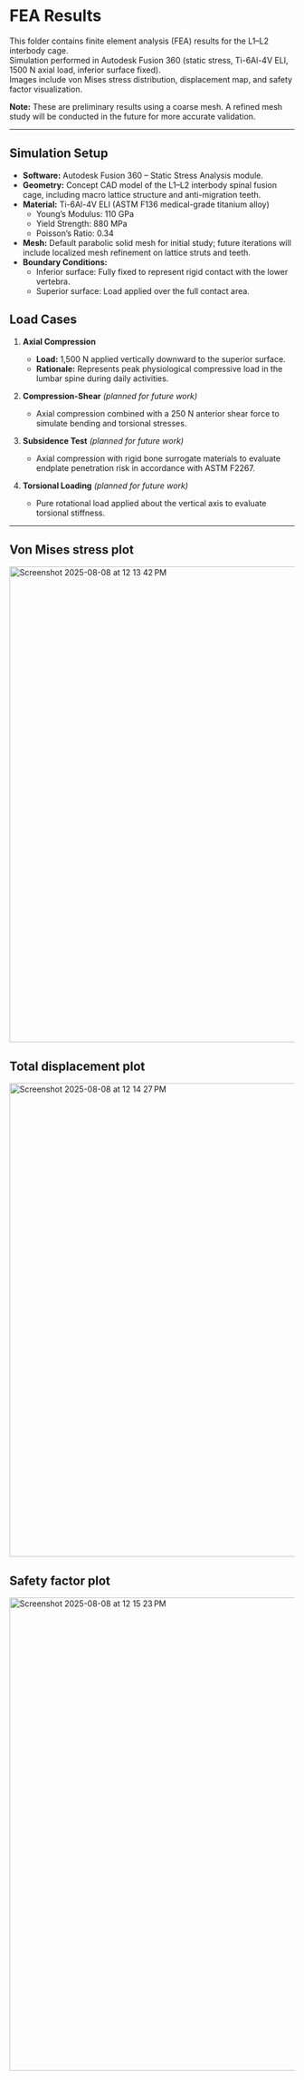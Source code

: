 # FEA Results

This folder contains finite element analysis (FEA) results for the L1–L2 interbody cage.  
Simulation performed in Autodesk Fusion 360 (static stress, Ti-6Al-4V ELI, 1500 N axial load, inferior surface fixed).  
Images include von Mises stress distribution, displacement map, and safety factor visualization.  

**Note:** These are preliminary results using a coarse mesh. A refined mesh study will be conducted in the future for more accurate validation.

---

## Simulation Setup
- **Software:** Autodesk Fusion 360 – Static Stress Analysis module.
- **Geometry:** Concept CAD model of the L1–L2 interbody spinal fusion cage, including macro lattice structure and anti-migration teeth.
- **Material:** Ti-6Al-4V ELI (ASTM F136 medical-grade titanium alloy)  
  - Young’s Modulus: 110 GPa  
  - Yield Strength: 880 MPa  
  - Poisson’s Ratio: 0.34
- **Mesh:** Default parabolic solid mesh for initial study; future iterations will include localized mesh refinement on lattice struts and teeth.
- **Boundary Conditions:**
  - Inferior surface: Fully fixed to represent rigid contact with the lower vertebra.
  - Superior surface: Load applied over the full contact area.

## Load Cases
1. **Axial Compression**  
   - **Load:** 1,500 N applied vertically downward to the superior surface.  
   - **Rationale:** Represents peak physiological compressive load in the lumbar spine during daily activities.

2. **Compression-Shear** *(planned for future work)*  
   - Axial compression combined with a 250 N anterior shear force to simulate bending and torsional stresses.

3. **Subsidence Test** *(planned for future work)*  
   - Axial compression with rigid bone surrogate materials to evaluate endplate penetration risk in accordance with ASTM F2267.

4. **Torsional Loading** *(planned for future work)*  
   - Pure rotational load applied about the vertical axis to evaluate torsional stiffness.
  
---

## Von Mises stress plot 
<img width="1403" height="839" alt="Screenshot 2025-08-08 at 12 13 42 PM" src="https://github.com/user-attachments/assets/d456b277-0a88-4c44-91f3-28d7141e1d24" />

## Total displacement plot
<img width="1394" height="835" alt="Screenshot 2025-08-08 at 12 14 27 PM" src="https://github.com/user-attachments/assets/90382a72-b989-4a32-921e-804f8c4f55f1" />

## Safety factor plot
<img width="1396" height="834" alt="Screenshot 2025-08-08 at 12 15 23 PM" src="https://github.com/user-attachments/assets/73e6323f-97c3-45fb-9fe1-0d9bbeb5db31" />
